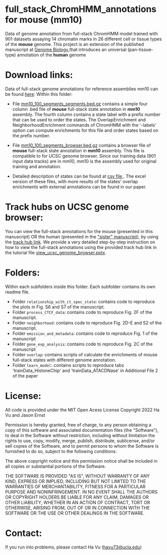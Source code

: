 
# full_stack_ChromHMM_annotations for mouse (mm10)
Data of genome annotation from full-stack ChromHMM model trained with 901 datasets assaying 14 chromatin marks in 26 different cell or tissue types of the **mouse** genome. This project is an extension of the published manuscript at <a href="https://genomebiology.biomedcentral.com/articles/10.1186/s13059-021-02572-z"> Genome Biology </a> that introduces an universal (pan-tissue-type) annotation of the **human** genome 
# Download links:
Data of full-stack genome annotations for reference assemblies mm10 can be found <a href="https://public.hoffman2.idre.ucla.edu/ernst/2K9RS/full_stack/full_stack_annotation_public_release/mm10/"> here</a>: 
Within this folder:
- File <a href="https://public.hoffman2.idre.ucla.edu/ernst/2K9RS//full_stack/full_stack_annotation_public_release/mm10/mm10_100_segments_segments.bed.gz">mm10_100_segments_segments.bed.gz</a> contains a simple four column .bed file of **mouse** full-stack state annotation in **mm10** assembly. The fourth column contains a state label with a prefix number that can be used to order the states. The OverlapEnrichment and NeighborhoodEnrichment commands of ChromHMM with the '-labels' option can compute enrichments for this file and order states based on the prefix number.
- File <a href="https://public.hoffman2.idre.ucla.edu/ernst/2K9RS//full_stack/full_stack_annotation_public_release/mm10/mm10_100_segments_browser.bed.gz">mm10_100_segments_browser.bed.gz</a> contains a browser file of **mouse** full-stack state annotation in **mm10** assembly. This file is compatible to for UCSC genome browser. Since our training data (901 input data tracks) are in mm10, mm10 is the assembly used for original training and annotation.

- Detailed description of states can be found at <a href="https://public.hoffman2.idre.ucla.edu/ernst/2K9RS//full_stack/full_stack_annotation_public_release/mm10/state_annotation_processed.csv"> csv file </a>. The excel version of these files, with more results of the states' overlap enrichments with external annotations can be found in our paper.

# Track hubs on UCSC genome browser:
You can view the full-stack annotations for the mouse (presented in this manuscript) OR the human (presented in the <a href="https://genomebiology.biomedcentral.com/articles/10.1186/s13059-021-02572-z"> "sister" manuscript</a>), by using the <a href="ttps://public.hoffman2.idre.ucla.edu/ernst/2K9RS//full_stack/full_stack_annotation_public_release/hub.txt"> track hub link</a>. We provide a very detailed step-by-step instruction on how to view the full-stack annotations using the provided track hub link in the tutorial file <a href="https://github.com/ernstlab/mouse_fullStack_annotations/blob/main/view_ucsc_genome_browser.pptx">view_ucsc_genome_browser.pptx</a>.

# Folders:
Within each subfolders inside this folder. Each subfolder contains its own readme file.  
- Folder ```relationship_with_ct_spec_state```: contains code to reproduce the plots in Fig. S6 and S7 of the manuscript.
- Folder ```process_CTCF_data```: contains code to reproduce Fig. 2F of the manuscript.
- Folder ```neighborhood```: contains code to reproduce Fig. 2D-E and S2 of the manuscript.
- Folder ```emission_and_metadata```: contains code to reproduce Fig. 1 of the manuscript
- Folder ```gene_exp_analysis```: contains code to reproduce Fig. 2C of the manuscript
- Folder ```overlap```: contains scripts of calculate the enrichments of mouse full-stack states with different genome annotation. 
- Folder ```learn_model```: contains scripts to reproduce tabs 'trainData_HistoneChip' and 'trainData_ATACDNase' in Additional File 2 of the paper

# License:
All code is provided under the MIT Open Acess License
Copyright 2022 Ha Vu and Jason Ernst

Permission is hereby granted, free of charge, to any person obtaining a copy of this software and associated documentation files (the "Software"), to deal in the Software without restriction, including without limitation the rights to use, copy, modify, merge, publish, distribute, sublicense, and/or sell copies of the Software, and to permit persons to whom the Software is furnished to do so, subject to the following conditions:

The above copyright notice and this permission notice shall be included in all copies or substantial portions of the Software.

THE SOFTWARE IS PROVIDED "AS IS", WITHOUT WARRANTY OF ANY KIND, EXPRESS OR IMPLIED, INCLUDING BUT NOT LIMITED TO THE WARRANTIES OF MERCHANTABILITY, FITNESS FOR A PARTICULAR PURPOSE AND NONINFRINGEMENT. IN NO EVENT SHALL THE AUTHORS OR COPYRIGHT HOLDERS BE LIABLE FOR ANY CLAIM, DAMAGES OR OTHER LIABILITY, WHETHER IN AN ACTION OF CONTRACT, TORT OR OTHERWISE, ARISING FROM, OUT OF OR IN CONNECTION WITH THE SOFTWARE OR THE USE OR OTHER DEALINGS IN THE SOFTWARE.

# Contact:
If you run into problems, please contact Ha Vu (havu73@ucla.edu) 
